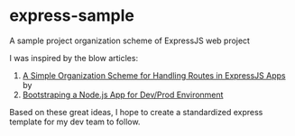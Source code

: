 # express-sample
A sample project organization scheme of ExpressJS web project

I was inspired by the blow articles:</br>
1. <a href="http://blog.pixelingene.com/2012/06/a-simple-organization-scheme-for-expressjs-apps/">A Simple Organization Scheme for Handling Routes in ExpressJS Apps</a> by 
2. <a href="http://himanshu.gilani.info/blog/2012/09/26/bootstraping-a-node-dot-js-app-for-dev-slash-prod-environment/">Bootstraping a Node.js App for Dev/Prod Environment</a>

Based on these great ideas, I hope to create a standardized express template for my dev team to follow.
